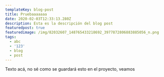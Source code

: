 ```yaml
---
templateKey: blog-post
title: Pruebaaaaaaa
date: 2020-02-03T12:33:13.280Z
description: Esta es la descripción del blog post
featuredpost: true
featuredimage: /img/82032607_148765433218692_3977872806883885056_n.png
tags:
  - abc
  - '123'
  - blog
  - post
---
```

Texto acá, no sé como se guardará esto en el proyecto, veamos
